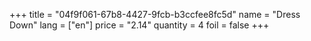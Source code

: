 +++
title = "04f9f061-67b8-4427-9fcb-b3ccfee8fc5d"
name = "Dress Down"
lang = ["en"]
price = "2.14"
quantity = 4
foil = false
+++

